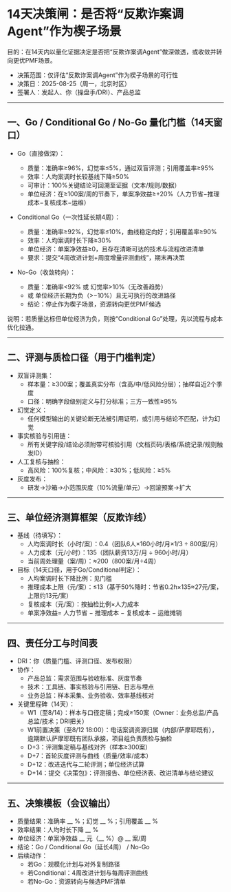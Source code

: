 # 14天决策闸：是否将“反欺诈案调Agent”作为楔子场景

目的：在14天内以量化证据决定是否把“反欺诈案调Agent”做深做透，或收敛并转向更优PMF场景。

- 决策范围：仅评估“反欺诈案调Agent”作为楔子场景的可行性
- 决策日：2025-08-25（周一，北京时区）
- 签署人：发起人、你（操盘手/DRI）、产品总监

---

## 一、Go / Conditional Go / No-Go 量化门槛（14天窗口）

- Go（直接做深）：
  - 质量：准确率≥96%，幻觉率≤5%，通过双盲评测；引用覆盖率≥95%
  - 效率：人均案调时长较基线下降≥50%
  - 可审计：100%关键结论可回溯至证据（文本/规则/数据）
  - 单位经济：在≥100案/周的节奏下，单案净效益≥+20%（人力节省−推理成本−复核成本−运维）

- Conditional Go（一次性延长期4周）：
  - 质量：准确率≥92%，幻觉率≤10%，曲线稳定向好；引用覆盖率≥90%
  - 效率：人均案调时长下降≥30%
  - 单位经济：单案净效益≥0，且存在清晰可达的技术与流程改进清单
  - 要求：提交“4周改进计划+周度增量评测曲线”，期末再决策

- No-Go（收敛转向）：
  - 质量：准确率<92% 或 幻觉率>10%（无改善趋势）
  - 或 单位经济长期为负（>−10%）且无可执行的改进路径
  - 结论：停止作为楔子场景，资源转向更优PMF候选

说明：若质量达标但单位经济为负，则按“Conditional Go”处理，先以流程与成本优化拉通。

---

## 二、评测与质检口径（用于门槛判定）

- 双盲评测集：
  - 样本量：≥300案；覆盖真实分布（含高/中/低风险分层）；抽样自近2个季度
  - 口径：明确字段级别定义与打分标准；三方一致性≥95%
- 幻觉定义：
  - 任何模型输出的关键论断无法被引用证明，或引用与结论不匹配，计为幻觉
- 事实核验与引用链：
  - 所有关键字段/结论必须附带可核验引用（文档页码/表格/系统记录/规则触发ID）
- 人工复核与抽检：
  - 高风险：100%复核；中风险：≥30%；低风险：≥5%
- 灰度发布：
  - 研发→沙箱→小范围灰度（10%流量/单元）→回滚预案→扩大

---

## 三、单位经济测算框架（反欺诈线）

- 基线（待填写）：
  - 人均案调时长（小时/案）：0.4（团队6人×160小时/月×1/3 ÷ 800案/月）
  - 人力成本（元/小时）：135（团队薪资13万/月 ÷ 960小时/月）
  - 当前周处理量（案/周）：≈200（800案/月÷4周）
- 目标（14天口径，用于Go/Conditional判定）：
  - 人均案调时长下降比例：见门槛
  - 推理成本上限（元/案）：≤13（基于50%降时：节省0.2h×135≈27元/案，上限约13元/案）
  - 复核成本（元/案）：按抽检比例×人力成本
  - 单案净效益= 人力节省 − 推理成本 − 复核成本 − 运维摊销

---

## 四、责任分工与时间表

- DRI：你（质量门槛、评测口径、发布权限）
- 协作：
  - 产品总监：需求范围与验收标准、灰度节奏
  - 技术：工具链、事实核验与引用链、日志与埋点
  - 业务总监：样本采集、业务验收、效率基线核对
- 关键里程碑（14天）：
  - W1（至8/14）：样本与口径定稿；完成≥150案（Owner：业务总监/产品总监/技术；DRI把关）
  - W1前置决策（至8/12 18:00）：电话案调资源归属（内部/萨摩耶既有），逾期默认萨摩耶既有团队承接，项目组负责质检与抽检
  - D+3：评测集定稿与基线对齐（样本≥300案）
  - D+7：首轮灰度评测与曲线（质量/效率/成本）
  - D+12：改进迭代与二轮评测；单位经济试算
  - D+14：提交《决策包》：评测报告、单位经济表、改进清单与结论建议

---

## 五、决策模板（会议输出）

- 质量结果：准确率 __ %；幻觉 __ %；引用覆盖 __ %
- 效率结果：人均时长下降 __ %
- 单位经济：单案净效益 __ 元（__ %）@ __ 案/周
- 结论：Go / Conditional Go（延长4周） / No-Go
- 后续动作：
  - 若Go：规模化计划与对外复制路径
  - 若Conditional：4周改进计划与每周评测曲线
  - 若No-Go：资源转向与候选PMF清单

